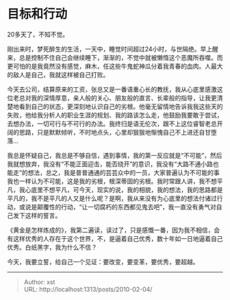 # 目标和行动


20多天了，不知不觉。 

刚出来时，梦死醉生的生活，一天中，睡觉时间超过24小时，与世隔绝。早上醒来，总是控制不住自己会继续睡下，渐渐的，不觉中就被懒惰这个恶魔所吞噬。而更可怕的是我竟然没有感觉，麻木，任这些牛鬼蛇神瓜分着我青春的血肉。人最大的敌人是自己，我就这样被自己打败。

今天去公司，结算原来的工资，张总又是一番语重心长的教抚，我从心底里感激这位老总对我的深情厚意，亲人般的关心、朋友般的直言、长辈般的指导，让我更清楚地看到自己的状态，更深刻地认识自己的劣根。他毫无留情地告诉我我这些天的失败，他给我分析人的职业生涯的规划、我的路该怎么走，他鼓励我要敢于尝试，去想办法，一切可行与不可行的办法。我终归是语无伦次，跟不上这位睿智老总开阔的思路，只是默默倾听，不时地点头，心里却狠狠地惭愧自己不上进还自甘堕落...

我总是怀疑自己，我总是不够自信，遇到事情，我的第一反应就是“不可能”，然后我就想放弃，我没有“不能正面迎击，能否绕开”的意识，我没有“大路不通小路也能走”的想法，总之，我是普普通通的芸芸众中的一员，大家普遍认为不可能的事我也一样认为不可能，这是我的劣根，根深蒂固的劣根。我时常跟人讲，我不想平凡，我心底里不想平凡，可今天，现实的说，我的相貌，我的想法，我的思路都是平凡的，我不是平凡的人又是什么呢？是啊，我从来没有为心底里的想法付诸过行动，或说是颠覆性的行动，“让一切腐朽的东西都见鬼去吧”，我一直没有勇气对自己发下这样的誓言。

《黄金是怎样炼成的》，我第二遍读，读过了，只是感慨一番，因为我不相信，会有这样优秀的人存在于这个世界，不，是逼着自己优秀，数十年如一日地逼着自己优秀。白纸黑字，我为什么不信？

今天，我要立誓，给自己一个见证：要改变，要变革，要优秀，要超越。

---

> Author: xst  
> URL: http://localhost:1313/posts/2010-02-04/  


